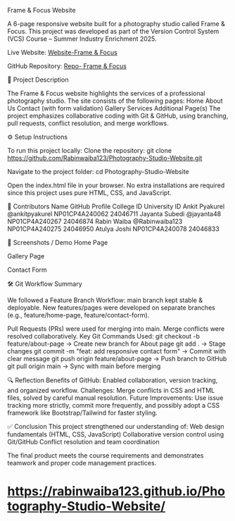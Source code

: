 Frame & Focus Website

A 6-page responsive website built for a photography studio called Frame & Focus.
This project was developed as part of the Version Control System (VCS) Course – Summer Industry Enrichment 2025.

Live Website: [Website-Frame & Focus](https://rabinwaiba123.github.io/Photography-Studio-Website/)

GitHub Repository: [Repo- Frame & Focus ](https://github.com/Rabinwaiba123/Photography-Studio-Website)

📖 Project Description

The Frame & Focus website highlights the services of a professional photography studio. The site consists of the following pages:
Home
About Us
Contact (with form validation)
Gallery
Services
Additional Page(s)
The project emphasizes collaborative coding with Git & GitHub, using branching, pull requests, conflict resolution, and merge workflows.

⚙️ Setup Instructions

To run this project locally:
Clone the repository:
git clone https://github.com/Rabinwaiba123/Photography-Studio-Website.git

Navigate to the project folder:
cd Photography-Studio-Website

Open the index.html file in your browser.
No extra installations are required since this project uses pure HTML, CSS, and JavaScript.

👥 Contributors
Name	GitHub Profile	College ID	University ID
Ankit Pyakurel	@ankitpyakurel	NP01CP4A240062	24046711
Jayanta Subedi	@jayanta48      NP01CP4A240267	24046874
Rabin Waiba	@Rabinwaiba123      NP01CP4A240275	24046950
Atulya Joshi  	NP01CP4A240078	24046833

📸 Screenshots / Demo
Home Page

Gallery Page

Contact Form


🛠️ Git Workflow Summary

We followed a Feature Branch Workflow:
main branch kept stable & deployable.
New features/pages were developed on separate branches (e.g., feature/home-page, feature/contact-form).

Pull Requests (PRs) were used for merging into main.
Merge conflicts were resolved collaboratively.
Key Git Commands Used:
git checkout -b feature/about-page → Create new branch for About page
git add . → Stage changes
git commit -m "feat: add responsive contact form" → Commit with clear message
git push origin feature/about-page → Push branch to GitHub
git pull origin main → Sync with main before merging

🔍 Reflection
Benefits of GitHub: Enabled collaboration, version tracking, and organized workflow.
Challenges: Merge conflicts in CSS and HTML files, solved by careful manual resolution.
Future Improvements: Use issue tracking more strictly, commit more frequently, and possibly adopt a CSS framework like Bootstrap/Tailwind for faster styling.

✅ Conclusion
This project strengthened our understanding of:
Web design fundamentals (HTML, CSS, JavaScript)
Collaborative version control using Git/GitHub
Conflict resolution and team coordination

The final product meets the course requirements and demonstrates teamwork and proper code management practices.

# https://rabinwaiba123.github.io/Photography-Studio-Website/
